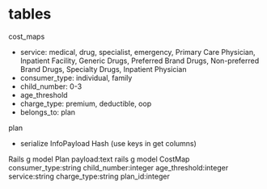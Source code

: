 # tables

cost_maps
* service: medical, drug, specialist, emergency, Primary Care Physician, Inpatient Facility, Generic Drugs, Preferred Brand Drugs, Non-preferred Brand Drugs, Specialty Drugs, Inpatient Physician
* consumer_type: individual, family
* child_number: 0-3
* age_threshold
* charge_type: premium, deductible, oop
* belongs_to: plan

plan
* serialize InfoPayload Hash (use keys in get columns)

Rails g model Plan payload:text
rails g model CostMap consumer_type:string child_number:integer age_threshold:integer service:string charge_type:string plan_id:integer
